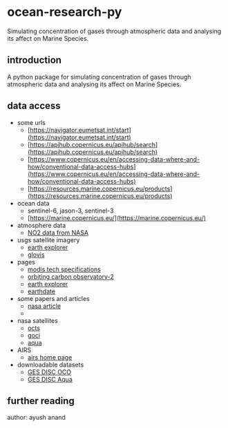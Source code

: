 # ocean-research-py
Simulating concentration of gases through atmospheric data and analysing its affect on Marine Species.

## introduction
A python package for simulating concentration of gases through atmospheric data and analysing its affect on  Marine Species.

## data access
+ some urls
    + [https://navigator.eumetsat.int/start](https://navigator.eumetsat.int/start)
    + [https://apihub.copernicus.eu/apihub/search](https://apihub.copernicus.eu/apihub/search)
    + [https://www.copernicus.eu/en/accessing-data-where-and-how/conventional-data-access-hubs](https://www.copernicus.eu/en/accessing-data-where-and-how/conventional-data-access-hubs)
    + [https://resources.marine.copernicus.eu/products](https://resources.marine.copernicus.eu/products)
+ ocean data
    + sentinel-6, jason-3, sentinel-3
    + [https://marine.copernicus.eu/](https://marine.copernicus.eu/)
+ atmosphere data
    + [NO2 data from NASA](https://www.earthdata.nasa.gov/learn/articles/find-no2-data)
+ usgs satellite imagery
    + [earth explorer](https://earthexplorer.usgs.gov/)
    + [glovis](https://glovis.usgs.gov/app)
+ pages
    + [modis tech specifications](https://modis.gsfc.nasa.gov/about/)
    + [orbiting carbon observatory-2](https://ocov2.jpl.nasa.gov/)
    + [earth explorer](https://earthexplorer.usgs.gov/)
    + [earthdate](https://www.earthdata.nasa.gov/learn/use-data)
+ some papers and articles
    + [nasa article](https://appliedsciences.nasa.gov/our-impact/story/satellite-data-critical-protecting-2-trillion-blue-economy)
    + 
+ nasa satellites
    + [octs](https://oceancolor.gsfc.nasa.gov/data/octs/)
    + [goci](https://oceancolor.gsfc.nasa.gov/data/goci/)
    + [aqua](https://aqua.nasa.gov/)
+ AIRS
    + [airs home page](https://airs.jpl.nasa.gov/)
+ downloadable datasets
    + [GES DISC OCO](https://disc.gsfc.nasa.gov/datasets?keywords=oco-2&page=1)
    + [GES DISC Aqua](https://disc.gsfc.nasa.gov/datasets?page=1&source=Aqua%20AIRS,Aqua%20AMSU-A,Aqua%20HSB&project=Aqua)

## further reading
author: ayush anand